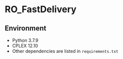 # RO_FastDelivery

## Environment
- Python 3.7.9  
- CPLEX 12.10  
- Other dependencies are listed in `requirements.txt`
